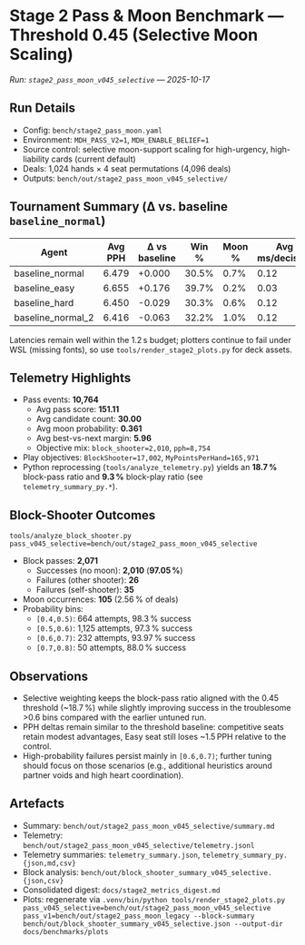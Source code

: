 # Stage 2 Pass & Moon Benchmark — Threshold 0.45 (Selective Moon Scaling)  
*Run: `stage2_pass_moon_v045_selective` — 2025-10-17*

## Run Details
- Config: `bench/stage2_pass_moon.yaml`
- Environment: `MDH_PASS_V2=1`, `MDH_ENABLE_BELIEF=1`
- Source control: selective moon-support scaling for high-urgency, high-liability cards (current default)
- Deals: 1,024 hands × 4 seat permutations (4,096 deals)
- Outputs: `bench/out/stage2_pass_moon_v045_selective/`

## Tournament Summary (Δ vs. baseline `baseline_normal`)

| Agent | Avg PPH | Δ vs baseline | Win % | Moon % | Avg ms/decision | p-value |
|-------|---------|---------------|-------|--------|------------------|---------|
| baseline_normal | 6.479 | +0.000 | 30.5% | 0.7% | 0.12 | 1.000 |
| baseline_easy | 6.655 | +0.176 | 39.7% | 0.2% | 0.03 | 0.079 |
| baseline_hard | 6.450 | -0.029 | 30.3% | 0.6% | 0.12 | 0.753 |
| baseline_normal_2 | 6.416 | -0.063 | 32.2% | 1.0% | 0.12 | 0.547 |

Latencies remain well within the 1.2 s budget; plotters continue to fail under WSL (missing fonts), so use `tools/render_stage2_plots.py` for deck assets.

## Telemetry Highlights
- Pass events: **10,764**
  - Avg pass score: **151.11**
  - Avg candidate count: **30.00**
  - Avg moon probability: **0.361**
  - Avg best-vs-next margin: **5.96**
  - Objective mix: `block_shooter=2,010`, `pph=8,754`
- Play objectives: `BlockShooter=17,002`, `MyPointsPerHand=165,971`
- Python reprocessing (`tools/analyze_telemetry.py`) yields an **18.7 %** block-pass ratio and **9.3 %** block-play ratio (see `telemetry_summary_py.*`).

## Block-Shooter Outcomes
`tools/analyze_block_shooter.py pass_v045_selective=bench/out/stage2_pass_moon_v045_selective`

- Block passes: **2,071**
  - Successes (no moon): **2,010** (**97.05 %**)
  - Failures (other shooter): **26**
  - Failures (self-shooter): **35**
- Moon occurrences: **105** (2.56 % of deals)
- Probability bins:
  - `[0.4,0.5)`: 664 attempts, 98.3 % success
  - `[0.5,0.6)`: 1,125 attempts, 97.3 % success
  - `[0.6,0.7)`: 232 attempts, 93.97 % success
  - `[0.7,0.8)`: 50 attempts, 88.0 % success

## Observations
- Selective weighting keeps the block-pass ratio aligned with the 0.45 threshold (~18.7 %) while slightly improving success in the troublesome >0.6 bins compared with the earlier untuned run.
- PPH deltas remain similar to the threshold baseline: competitive seats retain modest advantages, Easy seat still loses ~1.5 PPH relative to the control.
- High-probability failures persist mainly in `[0.6,0.7)`; further tuning should focus on those scenarios (e.g., additional heuristics around partner voids and high heart coordination).

## Artefacts
- Summary: `bench/out/stage2_pass_moon_v045_selective/summary.md`
- Telemetry: `bench/out/stage2_pass_moon_v045_selective/telemetry.jsonl`
- Telemetry summaries: `telemetry_summary.json`, `telemetry_summary_py.{json,md,csv}`
- Block analysis: `bench/out/block_shooter_summary_v045_selective.{json,csv}`
- Consolidated digest: `docs/stage2_metrics_digest.md`
- Plots: regenerate via `.venv/bin/python tools/render_stage2_plots.py pass_v045_selective=bench/out/stage2_pass_moon_v045_selective pass_v1=bench/out/stage2_pass_moon_legacy --block-summary bench/out/block_shooter_summary_v045_selective.json --output-dir docs/benchmarks/plots`
